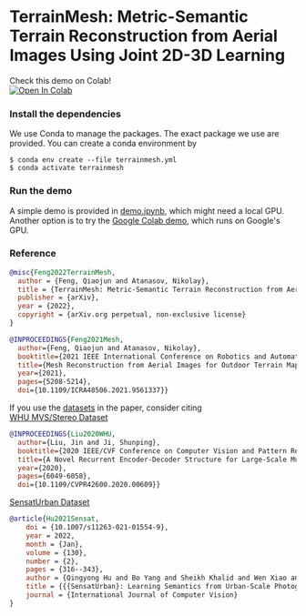 
# TerrainMesh: Metric-Semantic Terrain Reconstruction from Aerial Images Using Joint 2D-3D Learning

Check this demo on Colab!  
[![Open In Colab](https://colab.research.google.com/assets/colab-badge.svg)](https://colab.research.google.com/drive/1sRMjztDcZaKHfvkV3A2YurW9F4sojoel?usp=sharing)

### Install the dependencies
We use Conda to manage the packages. The exact package we use are provided. You can create a conda environment by
```
$ conda env create --file terrainmesh.yml
$ conda activate terrainmesh
```

### Run the demo
A simple demo is provided in [demo.ipynb](demo.ipynb), which might need a local GPU.  
Another option is to try the [Google Colab demo](https://colab.research.google.com/drive/1sRMjztDcZaKHfvkV3A2YurW9F4sojoel?usp=sharing), which runs on Google's GPU.



### Reference 
```bibtex
@misc{Feng2022TerrainMesh,
  author = {Feng, Qiaojun and Atanasov, Nikolay},
  title = {TerrainMesh: Metric-Semantic Terrain Reconstruction from Aerial Images Using Joint 2D-3D Learning},
  publisher = {arXiv},
  year = {2022},
  copyright = {arXiv.org perpetual, non-exclusive license}
}
```
```bibtex
@INPROCEEDINGS{Feng2021Mesh,
  author={Feng, Qiaojun and Atanasov, Nikolay},
  booktitle={2021 IEEE International Conference on Robotics and Automation (ICRA)}, 
  title={Mesh Reconstruction from Aerial Images for Outdoor Terrain Mapping Using Joint 2D-3D Learning}, 
  year={2021},
  pages={5208-5214},
  doi={10.1109/ICRA48506.2021.9561337}}
```
If you use the [datasets](https://github.com/FengQiaojun/TerrainMesh_Data) in the paper, consider citing  
[WHU MVS/Stereo Dataset](http://gpcv.whu.edu.cn/data/WHU_MVS_Stereo_dataset.html)
```bibtex
@INPROCEEDINGS{Liu2020WHU,
  author={Liu, Jin and Ji, Shunping},
  booktitle={2020 IEEE/CVF Conference on Computer Vision and Pattern Recognition (CVPR)}, 
  title={A Novel Recurrent Encoder-Decoder Structure for Large-Scale Multi-View Stereo Reconstruction From an Open Aerial Dataset}, 
  year={2020},
  pages={6049-6058},
  doi={10.1109/CVPR42600.2020.00609}}
```
[SensatUrban Dataset](http://point-cloud-analysis.cs.ox.ac.uk/)
```bibtex
@article{Hu2021Sensat,
	doi = {10.1007/s11263-021-01554-9},
	year = 2022,
	month = {Jan},
	volume = {130},
	number = {2},
	pages = {316--343},
	author = {Qingyong Hu and Bo Yang and Sheikh Khalid and Wen Xiao and Niki Trigoni and Andrew Markham},
	title = {{{SensatUrban}: Learning Semantics from Urban-Scale Photogrammetric Point Clouds}},
	journal = {International Journal of Computer Vision}
}
```